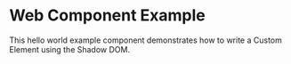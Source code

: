 # Web Component Example
This hello world example component demonstrates how to write a Custom Element using the Shadow DOM.
